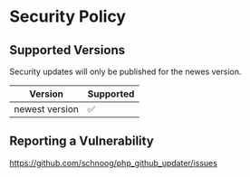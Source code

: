 # Security Policy

## Supported Versions

Security updates will only be published for the newes version.

| Version | Supported          |
| ------- | ------------------ |
| newest version | :white_check_mark: |


## Reporting a Vulnerability

https://github.com/schnoog/php_github_updater/issues
